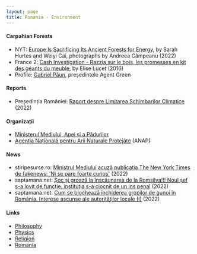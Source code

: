 ```yaml
---
layout: page
title: Romania - Environment
---
```

#### Carpahian Forests
* NYT: [Europe Is Sacrificing Its Ancient Forests for Energy](https://www.nytimes.com/interactive/2022/09/07/world/europe/eu-logging-wood-pellets.html?fbclid=IwAR0fg6-6OoQbkjLi5b4QEOGZ9nLmcNG1e90foLqniPkCOX_x8LVdlHs45SM), by Sarah Hurtes and Weiyi Cai, photographs by Andreea Câmpeanu (2022)
* France 2: [Cash Investigation - Razzia sur le bois, les promesses en kit des géants du meuble](https://www.dailymotion.com/video/x59qar9), by Elise Lucet (2016)
* Profile: [Gabriel Păun](https://www.linkedin.com/in/gabriel-paun-65641110a/), președintele Agent Green

#### Reports
* Președinția României: [Raport despre Limitarea Schimbarilor Climatice](https://www.presidency.ro/files/userfiles/Raport%20Limitarea%20Schimbarilor%20Climatice.pdf?fbclid=IwAR0KiMLBnDCwPgaFNv88KNX9gJtSPvVQ--Mn4h-RJzSOSLgfp3tmjIvFyxg) (2022)

#### Organizații
* [Ministerul Mediului, Apei și a Pădurilor](http://www.mmediu.ro/)
* [Agenția Națională pentru Arii Naturale Protejate](http://ananp.gov.ro/) (ANAP)


#### News
* stiripesurse.ro: [Ministrul Mediului acuză publicația The New York Times de fakenews: 'Ni se pare foarte curios'](https://www.stiripesurse.ro/ministrul-mediului-new-york-times-fakenews_2548135.html?fbclid=IwAR3dNBB5lUkJR77iB4V5WxJAyIbJA8J5epObdYooNj02RWC5Q9eFVX280OY) (2022)
* saptamana.net: [Şoc şi groază la înscăunarea de la Romsilva!!! Noul şef s-a lovit de funcţie, instituţia s-a ciocnit de un ins penal](http://saptamana.net/articol/19413-soc-si-groaza-la-inscaunarea-de-la-romsilva-noul-sef-s-a-lovit-de-functie-institutia-s-a-ciocnit-de-un-ins-penal?fbclid=IwAR3PKZHdsR58p5RW9yM1iyHlWBG7V0u-mX53b75CYab2o-aaKrkY6O_v-SA) (2022)
* saptamana.net: [Cum se blochează închiderea gropilor de gunoi în România. Interese ascunse ale autorităţilor locale (I)](http://saptamana.net/articol/19309-cum-se-blocheaza-inchiderea-gropilor-de-gunoi-in-romania-interese-ascunse-ale-autoritatilor-locale-i) (2022)

#### Links
* [Philosophy](philosophy.md)
* [Physics](physics.md)
* [Religion](religion.md)
* [Romania](romania.md)

